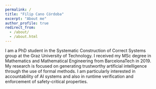 ```yaml
---
permalink: /
title: "Filip Cano Córdoba"
excerpt: "About me"
author_profile: true
redirect_from:
  - /about/
  - /about.html
---
```


I am a PhD student in the Systematic Construction of Correct Systems group at the Graz University of Technology.
I received my MSc degree in Mathematics and Mathematical Engineering from BarcelonaTech in 2019.
My research is focused on generating trustworthy artificial intelligence through the use of formal methods.
I am particularly interested in accountability of AI systems and also in runtime verification and enforcement of safety-critical properties.
